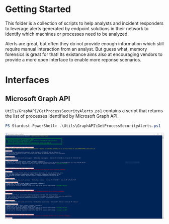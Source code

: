 # Getting Started
This folder is a collection of scripts to help analysts and incident responders to leverage alerts generated by endpoint solutions in their network to identify which machines or processes need to be analyzed.

Alerts are great, but often they do not provide enough information which still require manual interaction from an analyst. But guess what, memory forensics is great for that!
Its existance aims also at encouraging vendors to provide a more open interface to enable more reponse scenarios.

# Interfaces
## Microsoft Graph API
`Utils/GraphAPI/GetProcessSecurityAlerts.ps1` contains a script that returns the list of processes identified by Microsoft Graph API.

```powershell
PS Stardust-PowerShell> .\Utils\GraphAPI\GetProcessSecurityAlerts.ps1
```

![GetProcessSecurityAlerts](GraphAPI1.png)